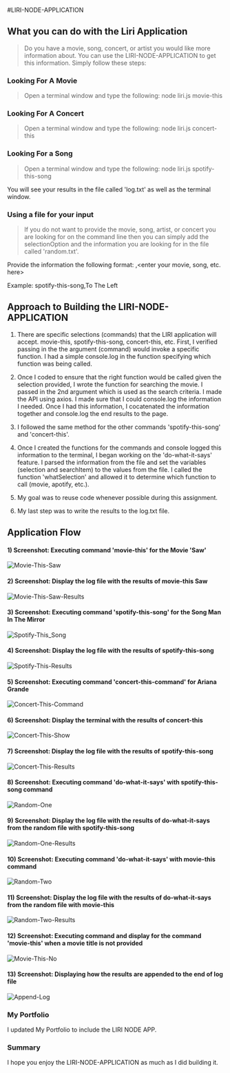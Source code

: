 #LIRI-NODE-APPLICATION

## What you can do with the Liri Application

> Do you have a movie, song, concert, or artist you would like more information about.
> You can use the LIRI-NODE-APPLICATION to get this information. 
> Simply follow these steps:

### Looking For A Movie

> Open a terminal window and type the following:
> node liri.js movie-this *<enter your movie name here>* 

### Looking For A Concert

> Open a terminal window and type the following: 
> node liri.js concert-this *<enter your concert or artist name here>*

### Looking For a Song

> Open a terminal window and type the following: 
> node liri.js spotify-this-song *<enter your song here>*

You will see your results in the file called 'log.txt' as well as the terminal window.

### Using a file for your input

> If you do not want to provide the movie, song, artist, or concert you are looking 
for on the command line then you can simply add the selectionOption and the information
you are looking for in the file called 'random.txt'. 

Provide the information the following format:
<enter your selection option here>,<enter your movie, song, etc. here>

Example: spotify-this-song,To The Left

## Approach to Building the LIRI-NODE-APPLICATION

1) There are specific selections (commands) that the LIRI application will accept.
movie-this, spotify-this-song, concert-this, etc. First, I verified passing in the 
the argument (command) would invoke a specific function. I had a simple console.log 
in the function specifying which function was being called. 

2) Once I coded to ensure that the right function would be called given the selection
provided, I wrote the function for searching the movie. I passed in the 2nd argument which 
is used as the search criteria. I made the API using axios. I made sure that I could
console.log the information I needed. Once I had this information, I cocatenated the
information together and console.log the end results to the page.

3) I followed the same method for the other commands 'spotify-this-song' and 'concert-this'.

4) Once I created the functions for the commands and console logged this information to the terminal,
I began working on the 'do-what-it-says' feature. I parsed the information from the file and
set the variables (selection and searchItem) to the values from the file. I called the
function 'whatSelection' and allowed it to determine which function to call (movie, apotify, etc.).

5) My goal was to reuse code whenever possible during this assignment. 

6) My last step was to write the results to the log.txt file. 


## Application Flow

#### 1) Screenshot: Executing command 'movie-this' for the Movie 'Saw'

![Movie-This-Saw](images/movie-this-command.png)

#### 2) Screenshot: Display the log file with the results of movie-this Saw

![Movie-This-Saw-Results](images/saw-log-file.png)

#### 3) Screenshot: Executing command 'spotify-this-song' for the Song Man In The Mirror

![Spotify-This_Song](images/spotify-this-song-command.png)

#### 4) Screenshot: Display the log file with the results of spotify-this-song

![Spotify-This-Results](images/man-log-file.png)

#### 5) Screenshot: Executing command 'concert-this-command' for Ariana Grande

![Concert-This-Command](images/concert-this-command.png)

#### 6) Screenshot: Display the terminal with the results of concert-this

![Concert-This-Show](images/concert-this-show.png)

#### 7) Screenshot: Display the log file with the results of spotify-this-song

![Concert-This-Results](images/concert-this-log.png)

#### 8) Screenshot: Executing command 'do-what-it-says' with spotify-this-song command

![Random-One](images/random-one-command.png)

#### 9) Screenshot: Display the log file with the results of do-what-it-says from the random file with spotify-this-song

![Random-One-Results](images/random-one-results.png)

#### 10) Screenshot: Executing command 'do-what-it-says' with movie-this command

![Random-Two](images/random-two-command.png)

#### 11) Screenshot: Display the log file with the results of do-what-it-says from the random file with movie-this

![Random-Two-Results](images/random-two-results.png)

#### 12) Screenshot: Executing command and display for the command 'movie-this' when a movie title is not provided

![Movie-This-No](images/movie-this-no.png)

#### 13) Screenshot: Displaying how the results are appended to the end of log file

![Append-Log](images/log-append.png)


### My Portfolio

I updated My Portfolio to include the LIRI NODE APP.


### Summary

I hope you enjoy the LIRI-NODE-APPLICATION as much as I did building it. 


